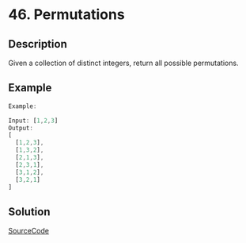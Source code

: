 # 46. Permutations

## Description

Given a collection of distinct integers, return all possible permutations.

## Example

```javascript
Example:

Input: [1,2,3]
Output:
[
  [1,2,3],
  [1,3,2],
  [2,1,3],
  [2,3,1],
  [3,1,2],
  [3,2,1]
]
```

## Solution

[SourceCode](./solution.js)